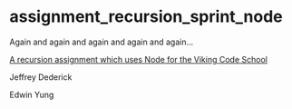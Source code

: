 # assignment_recursion_sprint_node

Again and again and again and again and again...

[A recursion assignment which uses Node for the Viking Code School](http://www.vikingcodeschool.com)

Jeffrey Dederick

Edwin Yung
